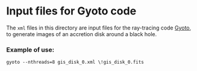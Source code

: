 # Input files for Gyoto code

The `xml` files in this directory are input files for the ray-tracing code [Gyoto](https://gyoto.obspm.fr), to generate images of an accretion disk around a black hole. 

### Example of use:

	gyoto --nthreads=8 gis_disk_0.xml \!gis_disk_0.fits
